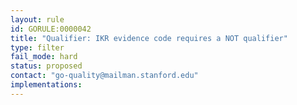 ```yaml
---
layout: rule
id: GORULE:0000042
title: "Qualifier: IKR evidence code requires a NOT qualifier"
type: filter
fail_mode: hard
status: proposed
contact: "go-quality@mailman.stanford.edu"
implementations:
---
```

